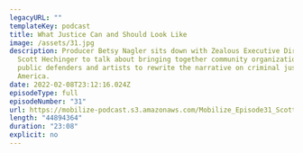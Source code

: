 ```yaml
---
legacyURL: ""
templateKey: podcast
title: What Justice Can and Should Look Like
image: /assets/31.jpg
description: Producer Betsy Nagler sits down with Zealous Executive Director
  Scott Hechinger to talk about bringing together community organizations,
  public defenders and artists to rewrite the narrative on criminal justice in
  America.
date: 2022-02-08T23:12:16.024Z
episodeType: full
episodeNumber: "31"
url: https://mobilize-podcast.s3.amazonaws.com/Mobilize_Episode31_ScottHechinger.mp3
length: "44894364"
duration: "23:08"
explicit: no
---
```

